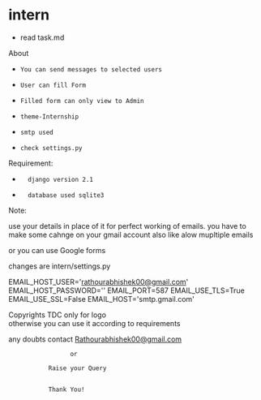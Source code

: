 # intern
- read task.md

About

-     You can send messages to selected users 
-     User can fill Form 
-     Filled form can only view to Admin 
-     theme-Internship
-     smtp used
-     check settings.py

Requirement:

-       django version 2.1
-       database used sqlite3 
        
        
Note:

use your details in place of it for perfect working of emails.
you have to make some cahnge on your gmail account also 
like alow mupltiple emails

or you can use Google forms

changes are
intern/settings.py

EMAIL_HOST_USER='rathourabhishek00@gmail.com'
EMAIL_HOST_PASSWORD=''
EMAIL_PORT=587
EMAIL_USE_TLS=True
EMAIL_USE_SSL=False
EMAIL_HOST='smtp.gmail.com'
        
        
Copyrights TDC only for logo  
otherwise 
you can use it according to requirements



any doubts contact Rathourabhishek00@gmail.com
 
                     or
                     
               Raise your Query 
               
               
               Thank You!
